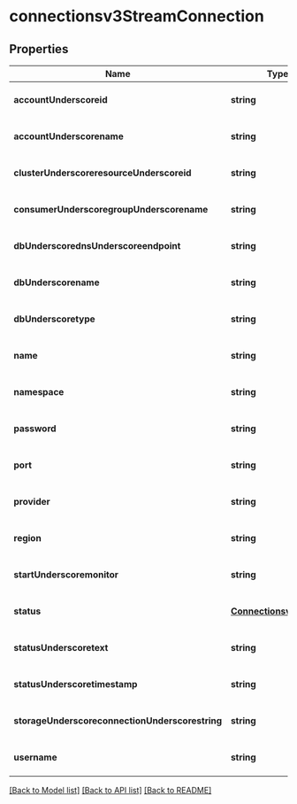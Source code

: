 # connectionsv3StreamConnection

## Properties
Name | Type | Description | Notes
------------ | ------------- | ------------- | -------------
**accountUnderscoreid** | **string** |  | [optional] [default to null]
**accountUnderscorename** | **string** |  | [optional] [default to null]
**clusterUnderscoreresourceUnderscoreid** | **string** |  | [optional] [default to null]
**consumerUnderscoregroupUnderscorename** | **string** |  | [optional] [default to null]
**dbUnderscorednsUnderscoreendpoint** | **string** |  | [optional] [default to null]
**dbUnderscorename** | **string** |  | [optional] [default to null]
**dbUnderscoretype** | **string** |  | [optional] [default to null]
**name** | **string** |  | [optional] [default to null]
**namespace** | **string** |  | [optional] [default to null]
**password** | **string** |  | [optional] [default to null]
**port** | **string** |  | [optional] [default to null]
**provider** | **string** |  | [optional] [default to null]
**region** | **string** |  | [optional] [default to null]
**startUnderscoremonitor** | **string** |  | [optional] [default to null]
**status** | [**Connectionsv3Status**](Connectionsv3Status.md) |  | [optional] [default to null]
**statusUnderscoretext** | **string** |  | [optional] [default to null]
**statusUnderscoretimestamp** | **string** |  | [optional] [default to null]
**storageUnderscoreconnectionUnderscorestring** | **string** |  | [optional] [default to null]
**username** | **string** |  | [optional] [default to null]

[[Back to Model list]](../README.md#documentation-for-models) [[Back to API list]](../README.md#documentation-for-api-endpoints) [[Back to README]](../README.md)


